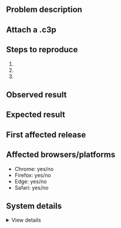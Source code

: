 ## Problem description

<!-- Enter a concise description of your problem here -->

## Attach a .c3p

<!-- A minimal Construct 3 project (.c3p) is required to be attached. Your issue will likely be closed without investigation if you don't provide one. Please see the guidelines -->

## Steps to reproduce

<!-- There is no need to explain how you made the attached project. Just explain what to do to with the project to observe the issue. -->

1.
2.
3.

## Observed result

<!-- What do you see happen? -->

## Expected result

<!-- What did you expect to happen instead? -->

## First affected release

<!-- Identify the specific Construct version where the issue first started happening, e.g. r123. If you're not sure please go back and check old releases, and be sure to check beta releases too. -->

## Affected browsers/platforms

<!-- It's helpful to test as many browsers, platforms or export options as possible. For example an issue occurs in an Android app, does it also occur in Chrome on Android? How about Chrome on Windows? How about Firefox? etc. -->

* Chrome: yes/no
* Firefox: yes/no
* Edge: yes/no
* Safari: yes/no

## System details

<!-- If you see a crash report dialog, please copy and paste it to where it says "PASTE HERE" below. Otherwise please go to Menu > About > Platform information and paste that information there instead. -->

<details><summary>View details</summary>

PASTE HERE

</details>
